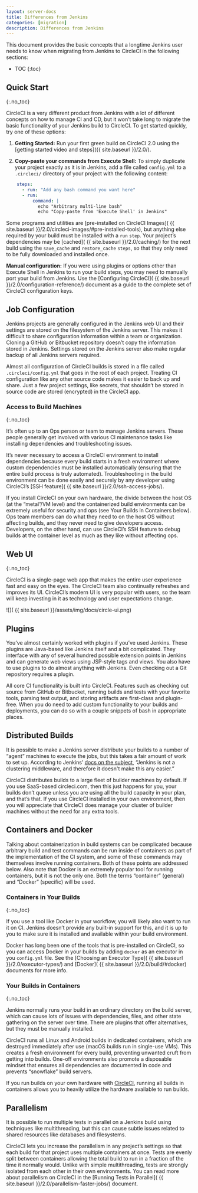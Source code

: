 ```yaml
---
layout: server-docs
title: Differences from Jenkins
categories: [migration]
description: Differences from Jenkins
---
```


This document provides the basic concepts that a longtime Jenkins user needs to know when migrating from Jenkins to CircleCI   in the following sections:

* TOC
{:toc}

## Quick Start
{:.no_toc}

CircleCI is a very different product from Jenkins with a lot of different concepts on how to manage CI and CD, but it won’t take long to migrate the basic functionality of your Jenkins build to CircleCI. To get started quickly, try one of these options:

1. **Getting Started:** Run your first green build on CircleCI 2.0 using the [getting started video and steps]({{ site.baseurl }}/2.0/).

2. **Copy-paste your commands from Execute Shell:** To simply duplicate your project exactly as it is in Jenkins, add a file called `config.yml` to a `.circleci/` directory of your project with the following content:

```yaml
    steps:
      - run: "Add any bash command you want here"
      - run:
          command: |
            echo "Arbitrary multi-line bash"
            echo "Copy-paste from 'Execute Shell' in Jenkins"
```

Some programs and utilities are [pre-installed on CircleCI Images]( {{ site.baseurl }}/2.0/circleci-images/#pre-installed-tools), but anything else required by your build must be installed with a `run` `step`. Your project’s dependencies may be [cached]( {{ site.baseurl }}/2.0/caching/) for the next build using the `save_cache` and `restore_cache` `steps`, so that they only need to be fully downloaded and installed once.

**Manual configuration:** If you were using plugins or options other than Execute Shell in Jenkins to run your build steps, you may need to manually port your build from Jenkins. Use the [Configuring CircleCI]( {{ site.baseurl }}/2.0/configuration-reference/) document as a guide to the complete set of CircleCI configuration keys.

## Job Configuration

Jenkins projects are generally configured in the Jenkins web UI and their settings are stored on the filesystem of the Jenkins server. This makes it difficult to share configuration information within a team or organization. Cloning a GitHub or Bitbucket repository doesn’t copy the information stored in Jenkins. Settings stored on the Jenkins server also make regular backup of all Jenkins servers required.

Almost all configuration of CircleCI builds is stored in a file called `.circleci/config.yml` that goes in the root of each project. Treating CI configuration like any other source code makes it easier to back up and share. Just a few project settings, like secrets, that shouldn’t be stored in source code are stored (encrypted) in the CircleCI app.

### Access to Build Machines
{:.no_toc}

It’s often up to an Ops person or team to manage Jenkins servers. These people generally get involved with various CI maintenance tasks like installing dependencies and troubleshooting issues.

It’s never necessary to access a CircleCI environment to install dependencies because every build starts in a fresh environment where custom dependencies must be installed automatically (ensuring that the entire build process is truly automated). Troubleshooting in the build environment can be done easily and securely by any developer using CircleCI’s [SSH feature]( {{ site.baseurl }}/2.0/ssh-access-jobs/).

If you install CircleCI on your own hardware, the divide between the host OS (at the “metal”/VM level) and the containerized build environments can be extremely useful for security and ops (see Your Builds in Containers below). Ops team members can do what they need to on the host OS without affecting builds, and they never need to give developers access. Developers, on the other hand, can use CircleCI’s SSH feature to debug builds at the container level as much as they like without affecting ops.

## Web UI
{:.no_toc}

CircleCI is a single-page web app that makes the entire user experience fast and easy on the eyes. The CircleCI team also continually refreshes and improves its UI. CircleCI’s modern UI is very popular with users, so the team will keep investing in it as technology and user expectations change.

![](  {{ site.baseurl }}/assets/img/docs/circle-ui.png)

## Plugins

You’ve almost certainly worked with plugins if you’ve used Jenkins. These plugins are Java-based like Jenkins itself and a bit complicated. They interface with any of several hundred possible extension points in Jenkins and can generate web views using JSP-style tags and views. You also have to use plugins to do almost anything with Jenkins. Even checking out a Git repository requires a plugin.

All core CI functionality is built into CircleCI. Features such as checking out source from GitHub or Bitbucket, running builds and tests with your favorite tools, parsing test output, and storing artifacts are first-class and plugin-free. When you do need to add custom functionality to your builds and deployments, you can do so with a couple snippets of bash in appropriate places.

## Distributed Builds

It is possible to make a Jenkins server distribute your builds to a number of “agent” machines to execute the jobs, but this takes a fair amount of work to set up. According to Jenkins’ [docs on the subject](https://wiki.jenkins-ci.org/display/JENKINS/Distributed+builds), “Jenkins is not a clustering middleware, and therefore it doesn't make this any easier.”

CircleCI distributes builds to a large fleet of builder machines by default. If you use SaaS-based circleci.com, then this just happens for you, your builds don’t queue unless you are using all the build capacity in your plan, and that’s that. If you use CircleCI installed in your own environment, then you will appreciate that CircleCI does manage your cluster of builder machines without the need for any extra tools.

## Containers and Docker

Talking about containerization in build systems can be complicated because arbitrary build and test commands can be run inside of containers as part of the implementation of the CI system, and some of these commands may themselves involve running containers. Both of these points are addressed below. Also note that Docker is an extremely popular tool for running containers, but it is not the only one. Both the terms “container” (general) and “Docker” (specific) will be used.


### Containers in Your Builds
{:.no_toc}


If you use a tool like Docker in your workflow, you will likely also want to run it on CI. Jenkins doesn’t provide any built-in support for this, and it is up to you to make sure it is installed and available within your build environment.

Docker has long been one of the tools that is pre-installed on CircleCI, so you can access Docker in your builds by adding `docker` as an executor in you `config.yml` file. See the [Choosing an Executor Type]( {{ site.baseurl }}/2.0/executor-types/) and [Docker]( {{ site.baseurl }}/2.0/build/#docker) documents for more info.

### Your Builds in Containers
{:.no_toc}


Jenkins normally runs your build in an ordinary directory on the build server, which can cause lots of issues with dependencies, files, and other state gathering on the server over time. There are plugins that offer alternatives, but they must be manually installed.


CircleCI runs all Linux and Android builds in dedicated containers, which are destroyed immediately after use (macOS builds run in single-use VMs). This creates a fresh environment for every build, preventing unwanted cruft from getting into builds. One-off environments also promote a disposable mindset that ensures all dependencies are documented in code and prevents “snowflake” build servers.


If you run builds on your own hardware with [CircleCI](https://circleci.com/enterprise/), running all builds in containers allows you to heavily utilize the hardware available to run builds.

## Parallelism

It is possible to run multiple tests in parallel on a Jenkins build using techniques like multithreading, but this can cause subtle issues related to shared resources like databases and filesystems.

CircleCI lets you increase the parallelism in any project’s settings so that each build for that project uses multiple containers at once. Tests are evenly split between containers allowing the total build to run in a fraction of the time it normally would. Unlike with simple multithreading, tests are strongly isolated from each other in their own environments. You can read more about parallelism on CircleCI in the [Running Tests in Parallel]( {{ site.baseurl }}/2.0/parallelism-faster-jobs/) document.
